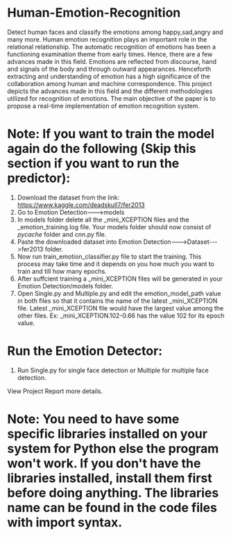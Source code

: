 # Human-Emotion-Recognition
Detect human faces and classify the emotions among happy,sad,angry and many more. Human emotion recognition plays an important role in the relational relationship. The automatic recognition of emotions has been a functioning examination theme from early times. Hence, there are a few advances made in this field. Emotions are reflected from discourse, hand and signals of the body and through outward appearances. Henceforth extracting and understanding of emotion has a high significance of the collaboration among human and machine correspondence. This project depicts the advances made in this field and the different methodologies utilized for recognition of emotions. The main objective of the paper is to propose a real-time implementation of emotion recognition system.  

# Note: If you want to train the model again do the following (Skip this section if you want to run the predictor):
1. Download the dataset from the link: https://www.kaggle.com/deadskull7/fer2013
2. Go to Emotion Detection--->models
3. In models folder delete all the _mini_XCEPTION files and the _emotion_training.log file. Your models folder should now consist of         _pycache_ folder and cnn.py file.
4. Paste the downloaded dataset into Emotion Detection--->Dataset--->fer2013 folder.
5. Now run train_emotion_classifier.py file to start the training. This process may take time and it depends on you how much you want to train and till how many epochs.
6. After suffcient training a _mini_XCEPTION files will be generated in your Emotion Detection/models folder.
7. Open Single.py and Multiple.py and edit the emotion_model_path value in both files so that it contains the name of the latest _mini_XCEPTION file.
Latest  _mini_XCEPTION file would have the largest value among the other files. Ex: _mini_XCEPTION.102-0.66 has the value 102 for its epoch value.

# Run the Emotion Detector:
1. Run Single.py for single face detection or Multiple for multiple face detection.

View Project Report more details.

# Note: You need to have some specific libraries installed on your system for Python else the program won't work. If you don't have the libraries installed, install them first before doing anything. The libraries name can be found in the code files with import syntax.
